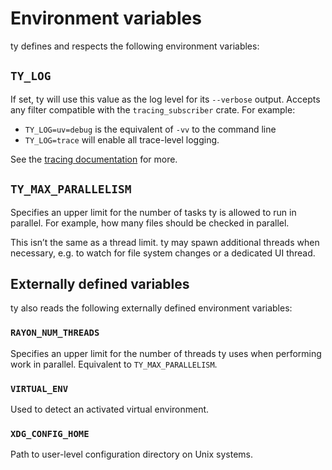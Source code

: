 # Environment variables

ty defines and respects the following environment variables:

## `TY_LOG`

If set, ty will use this value as the log level for its `--verbose` output. Accepts any filter compatible with the `tracing_subscriber` crate. For example:

- `TY_LOG=uv=debug` is the equivalent of `-vv` to the command line
- `TY_LOG=trace` will enable all trace-level logging.

See the [tracing documentation](https://docs.rs/tracing-subscriber/latest/tracing_subscriber/filter/struct.EnvFilter.html#example-syntax) for more.

## `TY_MAX_PARALLELISM`

Specifies an upper limit for the number of tasks ty is allowed to run in parallel. For example, how many files should be checked in parallel.

This isn’t the same as a thread limit. ty may spawn additional threads when necessary, e.g. to watch for file system changes or a dedicated UI thread.

## Externally defined variables

ty also reads the following externally defined environment variables:

### `RAYON_NUM_THREADS`

Specifies an upper limit for the number of threads ty uses when performing work in parallel. Equivalent to `TY_MAX_PARALLELISM`.

### `VIRTUAL_ENV`

Used to detect an activated virtual environment.

### `XDG_CONFIG_HOME`

Path to user-level configuration directory on Unix systems.
